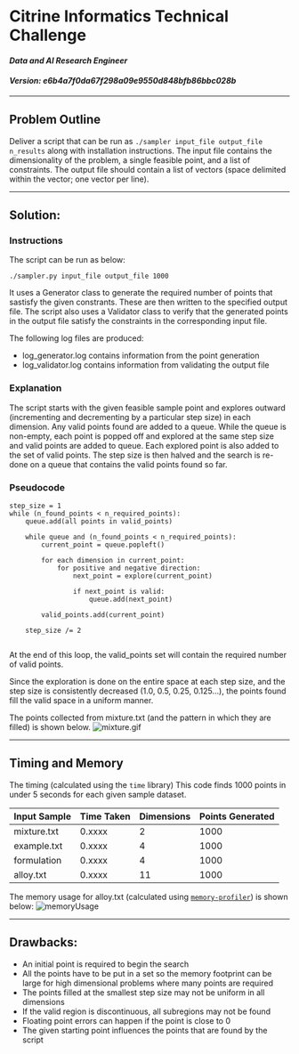 # Citrine Informatics Technical Challenge
#### *Data and AI Research Engineer*
#### *Version: e6b4a7f0da67f298a09e9550d848bfb86bbc028b*
---

## Problem Outline
Deliver a script that can be run as `./sampler input_file output_file n_results` along with installation instructions. The input file contains the dimensionality of the problem, a single feasible point, and a list of constraints. The output file should contain a list of vectors (space delimited within the vector; one vector per line). 

---

## Solution:
### Instructions
The script can be run as below:

```./sampler.py input_file output_file 1000```

It uses a Generator class to generate the required number of points that sastisfy the given constrants. These are then written to the specified output file. The script also uses a Validator class to verify that the generated points in the output file satisfy the constraints in the corresponding input file.

The following log files are produced:
* log_generator.log contains information from the point generation
* log_validator.log contains information from validating the output file

### Explanation
The script starts with the given feasible sample point and explores outward (incrementing and decrementing by a particular step size) in each dimension. Any valid points found are added to a queue. While the queue is non-empty, each point is popped off and explored at the same step size and valid points are added to queue. Each explored point is also added to the set of valid points. The step size is then halved and the search is re-done on a queue that contains the valid points found so far.

### Pseudocode
```
step_size = 1
while (n_found_points < n_required_points):
	queue.add(all points in valid_points)

	while queue and (n_found_points < n_required_points):
		current_point = queue.popleft()
        
        for each dimension in current_point:
            for positive and negative direction:
			    next_point = explore(current_point)
			
                if next_point is valid:
                    queue.add(next_point)
		
        valid_points.add(current_point)
	
    step_size /= 2
    
```

At the end of this loop, the valid_points set will contain the required number of valid points.

Since the exploration is done on the entire space at each step size, and the step size is consistently decreased (1.0, 0.5, 0.25, 0.125…), the points found fill the valid space in a uniform manner.

The points collected from mixture.txt (and the pattern in which they are filled) is shown below.
![mixture.gif](images/mixture.gif)

---

## Timing and Memory
The timing (calculated using the `time` library)
This code finds 1000 points in under 5 seconds for each given sample dataset. 

| Input Sample  | Time Taken    | Dimensions    | Points Generated  |
| ---           | ---           | ---           | ---               |
| mixture.txt   | 0.xxxx        | 2             | 1000              |
| example.txt   | 0.xxxx        | 4             | 1000              |
| formulation   | 0.xxxx        | 4             | 1000              |
| alloy.txt     | 0.xxxx        | 11            | 1000              |

The memory usage for alloy.txt (calculated using [`memory-profiler`](https://pypi.org/project/memory-profiler/)) is shown below:
![memoryUsage](images/mprof_plot_alloys.png)

---

## Drawbacks:
* An initial point is required to begin the search
* All the points have to be put in a set so the memory footprint can be large for high dimensional problems where many points are required
* The points filled at the smallest step size may not be uniform in all dimensions
* If the valid region is discontinuous, all subregions may not be found
* Floating point errors can happen if the point is close to 0
* The given starting point influences the points that are found by the script